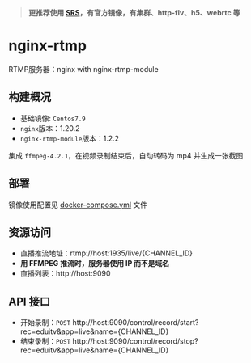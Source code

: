
>**更推荐使用 [SRS](https://github.com/ossrs/srs)，有官方镜像，有集群、http-flv、h5、webrtc 等**

# nginx-rtmp
RTMP服务器：nginx with nginx-rtmp-module

## 构建概况
- 基础镜像: `Centos7.9`
- `nginx`版本：1.20.2
- `nginx-rtmp-module`版本：1.2.2

集成 `ffmpeg-4.2.1`，在视频录制结束后，自动转码为 mp4 并生成一张截图

## 部署
镜像使用配置见 [docker-compose.yml](https://github.com/mailbyms/nginx-rtmp) 文件

## 资源访问
- 直播推流地址：rtmp://host:1935/live/{CHANNEL_ID}
- **用 FFMPEG 推流时，服务器使用 IP 而不是域名**
- 直播列表：http://host:9090

## API 接口
- 开始录制：`POST` http://host:9090/control/record/start?rec=eduitv&app=live&name={CHANNEL_ID}
- 结束录制：`POST` http://host:9090/control/record/stop?rec=eduitv&app=live&name={CHANNEL_ID}
